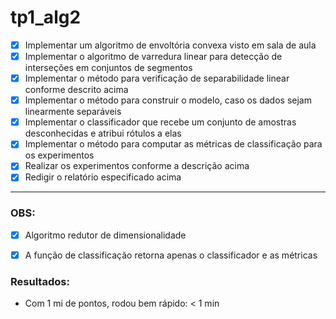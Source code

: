 # tp1_alg2

- [x] Implementar um algoritmo de envoltória convexa visto em sala de aula
- [x] Implementar o algoritmo de varredura linear para detecção de interseções em
conjuntos de segmentos
- [x] Implementar o método para verificação de separabilidade linear conforme
descrito acima
- [x] Implementar o método para construir o modelo, caso os dados sejam
linearmente separáveis
- [x] Implementar o classificador que recebe um conjunto de amostras
desconhecidas e atribui rótulos a elas
- [x] Implementar o método para computar as métricas de classificação para os
experimentos
- [x] Realizar os experimentos conforme a descrição acima
- [x] Redigir o relatório especificado acima

---

### OBS:

- [x] Algoritmo redutor de dimensionalidade
- [x] A função de classificação retorna apenas o classificador e as métricas


### Resultados:

- Com 1 mi de pontos, rodou bem rápido: < 1 min